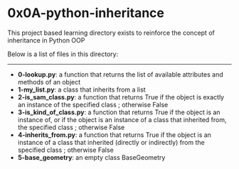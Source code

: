 # 0x0A-python-inheritance

This project based learning directory exists to reinforce the concept of 
inheritance in Python OOP

Below is a list of files in this directory:

---

- **0-lookup.py**: a function that returns the list of available attributes and methods of an object
- **1-my_list.py**: a class that inherits from a list
- **2-is_sam_class.py**: a function that returns True if the object is exactly an instance of the specified class ; otherwise False
- **3-is_kind_of_class.py**:  a function that returns True if the object is an instance of, or if the object is an instance of a class that inherited from, the specified class ; otherwise False
- **4-inherits_from.py**: a function that returns True if the object is an instance of a class that inherited (directly or indirectly) from the specified class ; otherwise False
- **5-base_geometry**: an empty class BaseGeometry
